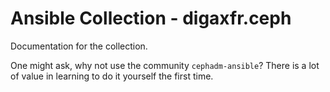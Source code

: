 # Ansible Collection - digaxfr.ceph

Documentation for the collection.

One might ask, why not use the community `cephadm-ansible`? There is a lot of
value in learning to do it yourself the first time.
